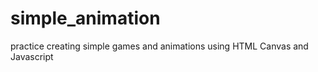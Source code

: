 simple_animation
================

practice creating simple games and animations using HTML Canvas and Javascript
